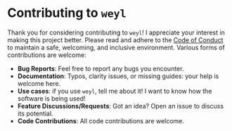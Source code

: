 # Contributing to `weyl`

Thank you for considering contributing to `weyl`!  I appreciate your
interest in making this project better.  Please read and adhere to the
[Code of Conduct](CODE_OF_CONDUCT.md) to maintain a safe, welcoming,
and inclusive environment.  Various forms of contributions are
welcome:

- **Bug Reports**: Feel free to report any bugs you encounter.
- **Documentation**: Typos, clarity issues, or missing guides: your
  help is welcome here.
- **Use cases**: if you use `weyl`, tell me about it!  I want to
  know how the software is being used!
- **Feature Discussions/Requests**: Got an idea? Open an issue to
  discuss its potential.
- **Code Contributions**: All code contributions are welcome.

